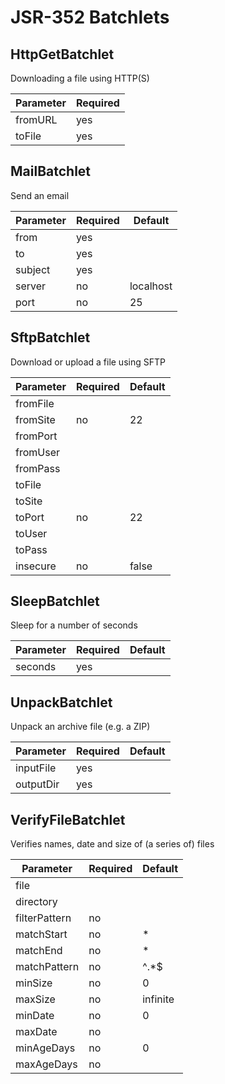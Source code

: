 # JSR-352 Batchlets

## HttpGetBatchlet

Downloading a file using HTTP(S)

| Parameter | Required |
|-----------|----------|
| fromURL   | yes      |
| toFile    | yes      |

## MailBatchlet

Send an email

| Parameter | Required | Default   |
|-----------|----------|-----------|
| from      | yes      |           |
| to        | yes      |           |
| subject   | yes      |           |
| server    | no       | localhost |
| port      | no       | 25        |

## SftpBatchlet

Download or upload a file using SFTP

| Parameter | Required | Default   |
|-----------|----------|-----------|
| fromFile  |          |           |
| fromSite  | no       | 22        |
| fromPort  |          |           |
| fromUser  |          |           |
| fromPass  |          |           |
| toFile    |          |           |
| toSite    |          |           |
| toPort    | no       | 22        |
| toUser    |          |           |
| toPass    |          |           |
| insecure  | no       | false     |

## SleepBatchlet

Sleep for a number of seconds

| Parameter | Required | Default   |
|-----------|----------|-----------|
| seconds   | yes      |           |

## UnpackBatchlet

Unpack an archive file (e.g. a ZIP)

| Parameter | Required | Default   |
|-----------|----------|-----------|
| inputFile | yes      |           |
| outputDir | yes      |           |

## VerifyFileBatchlet

Verifies names, date and size of (a series of) files


| Parameter     | Required | Default   |
|---------------|----------|-----------|
| file	        |          |           |
| directory     |          |           |
| filterPattern | no       |           |
| matchStart    | no       | *         |
| matchEnd      | no       | *         |
| matchPattern  | no       | ^.*$      |
| minSize       | no       | 0         |
| maxSize       | no       | infinite  |
| minDate       | no       | 0         |
| maxDate       | no       |           |
| minAgeDays    | no       | 0         |
| maxAgeDays    | no       |           | 
